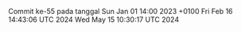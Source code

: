 Commit ke-55 pada tanggal Sun Jan 01 14:00 2023 +0100
Fri Feb 16 14:43:06 UTC 2024
Wed May 15 10:30:17 UTC 2024
